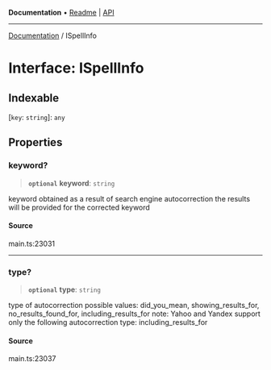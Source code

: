**Documentation** • [Readme](../README.md) \| [API](../globals.md)

***

[Documentation](../README.md) / ISpellInfo

# Interface: ISpellInfo

## Indexable

 \[`key`: `string`\]: `any`

## Properties

### keyword?

> **`optional`** **keyword**: `string`

keyword obtained as a result of search engine autocorrection
the results will be provided for the corrected keyword

#### Source

main.ts:23031

***

### type?

> **`optional`** **type**: `string`

type of autocorrection
possible values:
did_you_mean, showing_results_for, no_results_found_for, including_results_for
note: Yahoo and Yandex support only the following autocorrection type:
including_results_for

#### Source

main.ts:23037

